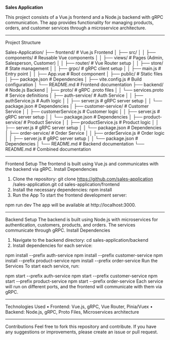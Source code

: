 **Sales Application**

This project consists of a Vue.js frontend and a Node.js backend with gRPC communication. The app provides functionality for managing products, orders, and customer services through a microservice architecture.
________________________________________
Project Structure

Sales-Application/
├── frontend/                     # Vue.js Frontend
│   ├── src/
│   │   ├── components/           # Reusable Vue components
│   │   ├── views/                # Pages (Admin, Salesperson, Customer)
│   │   ├── router/               # Vue Router setup
│   │   ├── store/                # State management
│   │   ├── grpc/                 # gRPC client setup
│   │   ├── main.js               # Entry point
│   │   ├── App.vue               # Root component
│   ├── public/                   # Static files
│   ├── package.json              # Dependencies
│   ├── vite.config.js            # Build configuration
│   └── README.md                 # Frontend documentation
├── backend/                      # Node.js Backend
│   ├── proto/                    # gRPC .proto files
│   │   └── services.proto        # Service definitions
│   ├── auth-service/             # Auth Service
│   │   ├── authService.js        # Auth logic
│   │   ├── server.js             # gRPC server setup
│   │   └── package.json          # Dependencies
│   ├── customer-service/         # Customer Service
│   │   ├── customerService.js    # Customer logic
│   │   ├── server.js             # gRPC server setup
│   │   └── package.json          # Dependencies
│   ├── product-service/          # Product Service
│   │   ├── productService.js     # Product logic
│   │   ├── server.js             # gRPC server setup
│   │   └── package.json          # Dependencies
│   ├── order-service/            # Order Service
│   │   ├── orderService.js       # Order logic
│   │   ├── server.js             # gRPC server setup
│   │   └── package.json          # Dependencies
│   └── README.md                 # Backend documentation
└── README.md                     # Combined documentation
________________________________________
Frontend Setup
The frontend is built using Vue.js and communicates with the backend via gRPC.
Install Dependencies
1.	Clone the repository:
git clone https://github.com/sales-application
/sales-application.git
cd sales-application/frontend
3.	Install the necessary dependencies:
npm install
4. 	Run the App
To start the frontend development server:

npm run dev
The app will be available at http://localhost:3000.
________________________________________
Backend Setup
The backend is built using Node.js with microservices for authentication, customers, products, and orders. The services communicate through gRPC.
Install Dependencies
1.	Navigate to the backend directory:
cd sales-application/backend
2.	Install dependencies for each service:

npm install --prefix auth-service
npm install --prefix customer-service
npm install --prefix product-service
npm install --prefix order-service
Run the Services
To start each service, run:

npm start --prefix auth-service
npm start --prefix customer-service
npm start --prefix product-service
npm start --prefix order-service
Each service will run on different ports, and the frontend will communicate with them via gRPC.
________________________________________
Technologies Used
•	Frontend: Vue.js, gRPC, Vue Router, Pinia/Vuex
•	Backend: Node.js, gRPC, Proto Files, Microservices architecture
________________________________________
Contributions
Feel free to fork this repository and contribute. If you have any suggestions or improvements, please create an issue or pull request.

